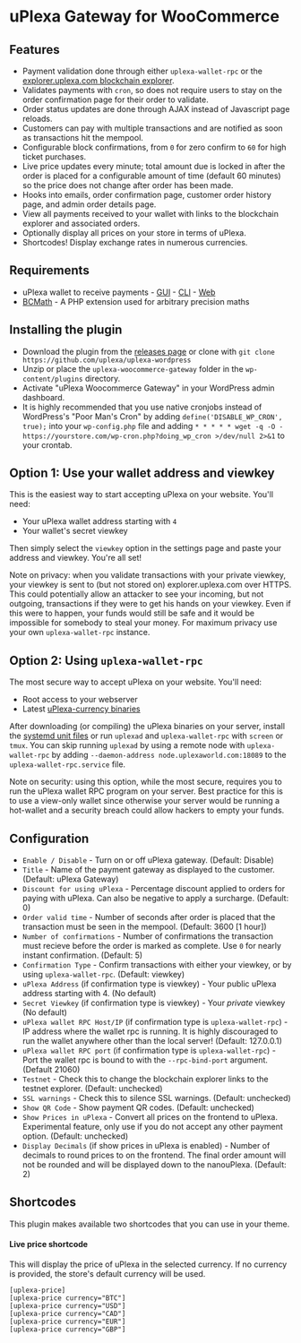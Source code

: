# uPlexa Gateway for WooCommerce

## Features

* Payment validation done through either `uplexa-wallet-rpc` or the [explorer.uplexa.com blockchain explorer](https://explorer.uplexa.com/).
* Validates payments with `cron`, so does not require users to stay on the order confirmation page for their order to validate.
* Order status updates are done through AJAX instead of Javascript page reloads.
* Customers can pay with multiple transactions and are notified as soon as transactions hit the mempool.
* Configurable block confirmations, from `0` for zero confirm to `60` for high ticket purchases.
* Live price updates every minute; total amount due is locked in after the order is placed for a configurable amount of time (default 60 minutes) so the price does not change after order has been made.
* Hooks into emails, order confirmation page, customer order history page, and admin order details page.
* View all payments received to your wallet with links to the blockchain explorer and associated orders.
* Optionally display all prices on your store in terms of uPlexa.
* Shortcodes! Display exchange rates in numerous currencies.

## Requirements

* uPlexa wallet to receive payments - [GUI](https://github.com/uplexa/uplexa-gui/releases) - [CLI](https://github.com/uplexa/uplexa-gui/releases) - [Web](https://wallet.uplexa.com)
* [BCMath](http://php.net/manual/en/book.bc.php) - A PHP extension used for arbitrary precision maths

## Installing the plugin

* Download the plugin from the [releases page](https://github.com/uplexa/uplexa-wordpress) or clone with `git clone https://github.com/uplexa/uplexa-wordpress`
* Unzip or place the `uplexa-woocommerce-gateway` folder in the `wp-content/plugins` directory.
* Activate "uPlexa Woocommerce Gateway" in your WordPress admin dashboard.
* It is highly recommended that you use native cronjobs instead of WordPress's "Poor Man's Cron" by adding `define('DISABLE_WP_CRON', true);` into your `wp-config.php` file and adding `* * * * * wget -q -O - https://yourstore.com/wp-cron.php?doing_wp_cron >/dev/null 2>&1` to your crontab.

## Option 1: Use your wallet address and viewkey

This is the easiest way to start accepting uPlexa on your website. You'll need:

* Your uPlexa wallet address starting with `4`
* Your wallet's secret viewkey

Then simply select the `viewkey` option in the settings page and paste your address and viewkey. You're all set!

Note on privacy: when you validate transactions with your private viewkey, your viewkey is sent to (but not stored on) explorer.uplexa.com over HTTPS. This could potentially allow an attacker to see your incoming, but not outgoing, transactions if they were to get his hands on your viewkey. Even if this were to happen, your funds would still be safe and it would be impossible for somebody to steal your money. For maximum privacy use your own `uplexa-wallet-rpc` instance.

## Option 2: Using `uplexa-wallet-rpc`

The most secure way to accept uPlexa on your website. You'll need:

* Root access to your webserver
* Latest [uPlexa-currency binaries](https://github.com/uplexa-project/uplexa/releases)

After downloading (or compiling) the uPlexa binaries on your server, install the [systemd unit files](https://github.com/uplexa/uplexa-wordpress/tree/master/assets/systemd-unit-files) or run `uplexad` and `uplexa-wallet-rpc` with `screen` or `tmux`. You can skip running `uplexad` by using a remote node with `uplexa-wallet-rpc` by adding `--daemon-address node.uplexaworld.com:18089` to the `uplexa-wallet-rpc.service` file.

Note on security: using this option, while the most secure, requires you to run the uPlexa wallet RPC program on your server. Best practice for this is to use a view-only wallet since otherwise your server would be running a hot-wallet and a security breach could allow hackers to empty your funds.

## Configuration

* `Enable / Disable` - Turn on or off uPlexa gateway. (Default: Disable)
* `Title` - Name of the payment gateway as displayed to the customer. (Default: uPlexa Gateway)
* `Discount for using uPlexa` - Percentage discount applied to orders for paying with uPlexa. Can also be negative to apply a surcharge. (Default: 0)
* `Order valid time` - Number of seconds after order is placed that the transaction must be seen in the mempool. (Default: 3600 [1 hour])
* `Number of confirmations` - Number of confirmations the transaction must recieve before the order is marked as complete. Use `0` for nearly instant confirmation. (Default: 5)
* `Confirmation Type` - Confirm transactions with either your viewkey, or by using `uplexa-wallet-rpc`. (Default: viewkey)
* `uPlexa Address` (if confirmation type is viewkey) - Your public uPlexa address starting with 4. (No default)
* `Secret Viewkey` (if confirmation type is viewkey) - Your *private* viewkey (No default)
* `uPlexa wallet RPC Host/IP` (if confirmation type is `uplexa-wallet-rpc`) - IP address where the wallet rpc is running. It is highly discouraged to run the wallet anywhere other than the local server! (Default: 127.0.0.1)
* `uPlexa wallet RPC port` (if confirmation type is `uplexa-wallet-rpc`) - Port the wallet rpc is bound to with the `--rpc-bind-port` argument. (Default 21060)
* `Testnet` - Check this to change the blockchain explorer links to the testnet explorer. (Default: unchecked)
* `SSL warnings` - Check this to silence SSL warnings. (Default: unchecked)
* `Show QR Code` - Show payment QR codes. (Default: unchecked)
* `Show Prices in uPlexa` - Convert all prices on the frontend to uPlexa. Experimental feature, only use if you do not accept any other payment option. (Default: unchecked)
* `Display Decimals` (if show prices in uPlexa is enabled) - Number of decimals to round prices to on the frontend. The final order amount will not be rounded and will be displayed down to the nanouPlexa. (Default: 2)

## Shortcodes

This plugin makes available two shortcodes that you can use in your theme.

#### Live price shortcode

This will display the price of uPlexa in the selected currency. If no currency is provided, the store's default currency will be used.

```
[uplexa-price]
[uplexa-price currency="BTC"]
[uplexa-price currency="USD"]
[uplexa-price currency="CAD"]
[uplexa-price currency="EUR"]
[uplexa-price currency="GBP"]
```
